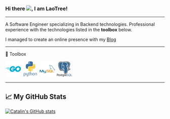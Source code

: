### Hi there <img src="https://raw.githubusercontent.com/MartinHeinz/MartinHeinz/master/wave.gif" width="30px">, I am LaoTree!

---

A Software Engineer specializing in Backend technologies. Professional experience with the technologies listed in the **toolbox** below.

I managed to create an online presence with my [Blog](https://blog.qingyuejiaju.cn/)

---

🧰 Toolbox

<img src="https://github.com/devicons/devicon/blob/master/icons/go/go-original-wordmark.svg" alt="Golang" width="50" height="50"/> <img src="https://github.com/devicons/devicon/blob/master/icons/python/python-original-wordmark.svg" alt="Python" width="50" height="50"/> <img src="https://github.com/devicons/devicon/blob/master/icons/mysql/mysql-original-wordmark.svg" alt="Mysql" width="50" height="50"/> <img src="https://github.com/devicons/devicon/blob/master/icons/postgresql/postgresql-original-wordmark.svg" alt="Postgresql" width="50" height="50"/>

---

## &#x1f4c8; My GitHub Stats

[![Catalin's GitHub stats](https://github-readme-stats.vercel.app/api?username=Laotree&layout=compact)](https://github.com/anuraghazra/github-readme-stats)

<!--
**Laotree/Laotree** is a ✨ _special_ ✨ repository because its `README.md` (this file) appears on your GitHub profile.

Here are some ideas to get you started:

- 🔭 I’m currently working on ...
- 🌱 I’m currently learning ...
- 👯 I’m looking to collaborate on ...
- 🤔 I’m looking for help with ...
- 💬 Ask me about ...
- 📫 How to reach me: ...
- 😄 Pronouns: ...
- ⚡ Fun fact: ...
-->
